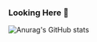 ### Looking Here 👋
![Anurag's GitHub stats](https://github-readme-stats.vercel.app/api?username=fengzhensheng&show_icons=true&hide=issues,prs&count_private=true&text_color=718096&bg_color=ffffff&hide_title=true&theme=gruvbox)
